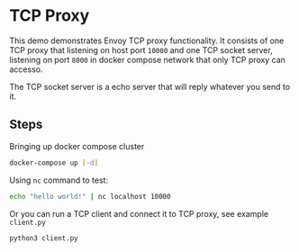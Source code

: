 # TCP Proxy
This demo demonstrates Envoy TCP proxy functionality. It consists of one TCP proxy that listening on host port `10000` and one TCP socket server, listening on port `8000` in docker compose network that only TCP proxy can accesso.

The TCP socket server is a echo server that will reply whatever you send to it.

## Steps
Bringing up docker compose cluster
```bash
docker-compose up [-d]
```

Using `nc` command to test:
```bash
echo "hello world!" | nc localhost 10000
```
Or you can run a TCP client and connect it to TCP proxy, see example `client.py`
```bash
python3 client.py
```




